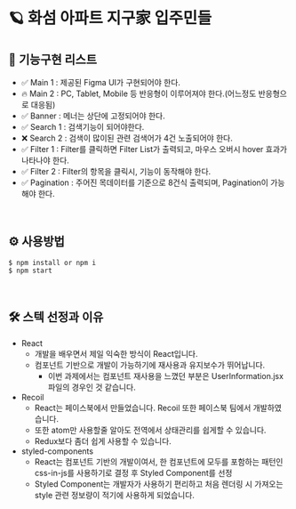 # 🪐 화섬 아파트 지구家 입주민들

## 📝 기능구현 리스트

- ✅ Main 1 : 제공된 Figma UI가 구현되어야 한다.
- 🔥 Main 2 : PC, Tablet, Mobile 등 반응형이 이루어져야 한다.(어느정도 반응형으로 대응됨)
- ✅ Banner : 메너는 상단에 고정되어야 한다.
- ✅ Search 1 : 검색기능이 되어야한다.
- ❌ Search 2 : 검색이 많이된 관련 검색어가 4건 노출되어야 한다.
- ✅ Filter 1 : Filter를 클릭하면 Filter List가 출력되고, 마우스 오버시 hover 효과가 나타나야 한다.
- ✅ Filter 2 : Filter의 항목을 클릭시, 기능이 동작해야 한다.
- ✅ Pagination : 주어진 목데이터를 기준으로 8건식 출력되며, Pagination이 가능해야 한다.

<br>

## ⚙️ 사용방법

```
$ npm install or npm i
$ npm start
```

<br>

## 🛠 스텍 선정과 이유

- React
  - 개발을 배우면서 제일 익숙한 방식이 React입니다.
  - 컴포넌트 기반으로 개발이 가능하기에 재사용과 유지보수가 뛰어납니다.
    - 이번 과제에서는 컴포넌트 재사용을 느꼈던 부분은 UserInformation.jsx 파일의 경우인 것 같습니다.
- Recoil
  - React는 페이스북에서 만들었습니다. Recoil 또한 페이스북 팀에서 개발하였습니다.
  - 또한 atom만 사용할줄 알아도 전역에서 상태관리를 쉽게할 수 있습니다.
  - Redux보다 좀더 쉽게 사용할 수 있습니다.
- styled-components
  - React는 컴포넌트 기반의 개발이여서, 한 컴포넌트에 모두를 포함하는 패턴인 css-in-js를 사용하기로 결정 후 Styled Component를 선정
  - Styled Component는 개발자가 사용하기 편리하고 처음 렌더링 시 가져오는 style 관련 정보량이 적기에 사용하게 되었습니다.
